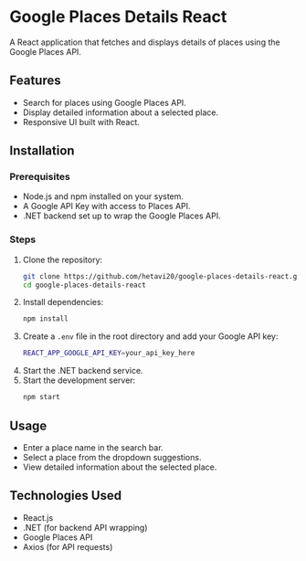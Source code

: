 # Google Places Details React

A React application that fetches and displays details of places using the Google Places API.

## Features
- Search for places using Google Places API.
- Display detailed information about a selected place.
- Responsive UI built with React.

## Installation

### Prerequisites
- Node.js and npm installed on your system.
- A Google API Key with access to Places API.
- .NET backend set up to wrap the Google Places API.

### Steps
1. Clone the repository:
   ```sh
   git clone https://github.com/hetavi20/google-places-details-react.git
   cd google-places-details-react
   ```
2. Install dependencies:
   ```sh
   npm install
   ```
3. Create a `.env` file in the root directory and add your Google API key:
   ```sh
   REACT_APP_GOOGLE_API_KEY=your_api_key_here
   ```
4. Start the .NET backend service.
5. Start the development server:
   ```sh
   npm start
   ```

## Usage
- Enter a place name in the search bar.
- Select a place from the dropdown suggestions.
- View detailed information about the selected place.

## Technologies Used
- React.js
- .NET (for backend API wrapping)
- Google Places API
- Axios (for API requests)


